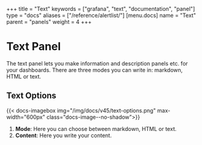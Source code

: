+++
title = "Text"
keywords = ["grafana", "text", "documentation", "panel"]
type = "docs"
aliases = ["/reference/alertlist/"]
[menu.docs]
name = "Text"
parent = "panels"
weight = 4
+++


# Text Panel

The text panel lets you make information and description panels etc. for your dashboards. There are three modes you can write in: markdown, HTML or text.

## Text Options

{{< docs-imagebox img="/img/docs/v45/text-options.png" max-width="600px" class="docs-image--no-shadow">}}

1. **Mode**: Here you can choose between markdown, HTML or text.
2. **Content**: Here you write your content.

